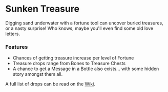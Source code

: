 # Sunken Treasure<!--$headerTitle--><!--$pmc:delete-->

Digging sand underwater with a fortune tool can uncover buried treasures, or a nasty surprise! Who knows, maybe you'll even find some old love letters. <!--$pmc:headerSize-->

### Features
- Chances of getting treasure increase per level of Fortune
- Treasure drops range from Bones to Treasure Chests
- A chance to get a Message in a Bottle also exists... with some hidden story amongst them all.

A full list of drops can be read on the [Wiki](https://wiki.gm4.co/Sunken_Treasure).
